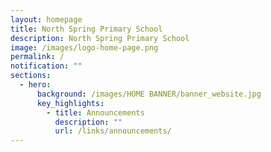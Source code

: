```yaml
---
layout: homepage
title: North Spring Primary School
description: North Spring Primary School
image: /images/logo-home-page.png
permalink: /
notification: ""
sections:
  - hero:
      background: /images/HOME BANNER/banner_website.jpg
      key_highlights:
        - title: Announcements
          description: ""
          url: /links/announcements/
---
```

